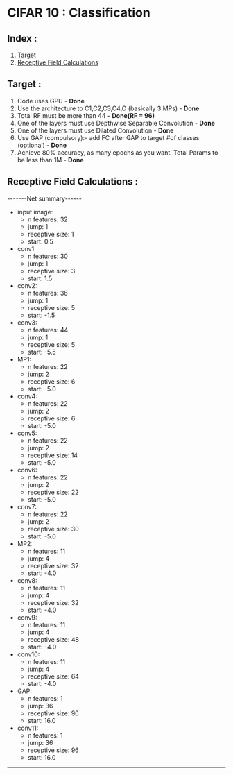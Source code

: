 # CIFAR 10 : Classification

## Index :  
1. [Target](#target)  
2. [Receptive Field Calculations](#receptive-field-calculations)


## Target :  
1. Code uses GPU - **Done**  
2. Use the architecture to C1,C2,C3,C4,O (basically 3 MPs) - **Done**  
3. Total RF must be more than 44 - **Done(RF = 96)**  
4. One of the layers must use Depthwise Separable Convolution - **Done**  
5. One of the layers must use Dilated Convolution  - **Done**  
6. Use GAP (compulsory):- add FC after GAP to target #of classes (optional) - **Done**  
7. Achieve 80% accuracy, as many epochs as you want. Total Params to be less than 1M - **Done**   

## Receptive Field Calculations :

-------Net summary------   
* input image:     
	+ n features: 32   
	+ jump: 1    
	+ receptive size: 1    
	+ start: 0.5    
* conv1:   
	+ n features: 30    
	+ jump: 1    
	+ receptive size: 3    
	+ start: 1.5    
* conv2:   
	+ n features: 36    
	+ jump: 1    
	+ receptive size: 5    
	+ start: -1.5    
* conv3:   
	+ n features: 44    
	+ jump: 1    
	+ receptive size: 5    
	+ start: -5.5    
* MP1:   
	+ n features: 22    
	+ jump: 2    
	+ receptive size: 6    
	+ start: -5.0    
* conv4:   
	+ n features: 22    
	+ jump: 2    
	+ receptive size: 6    
	+ start: -5.0    
* conv5:
	+ n features: 22    
	+ jump: 2    
	+ receptive size: 14    
	+ start: -5.0    
* conv6:   
	+ n features: 22    
	+ jump: 2    
	+ receptive size: 22    
	+ start: -5.0    
* conv7:   
	+ n features: 22    
	+ jump: 2    
	+ receptive size: 30    
	+ start: -5.0    
* MP2:   
	+ n features: 11    
	+ jump: 4    
	+ receptive size: 32    
	+ start: -4.0    
* conv8:   
	+ n features: 11    
	+ jump: 4    
	+ receptive size: 32    
	+ start: -4.0    
* conv9:   
	+ n features: 11    
	+ jump: 4    
	+ receptive size: 48    
	+ start: -4.0    
* conv10:   
	+ n features: 11    
	+ jump: 4    
	+ receptive size: 64    
	+ start: -4.0    
* GAP:   
	+ n features: 1    
	+ jump: 36    
	+ receptive size: 96    
	+ start: 16.0    
* conv11:   
	+ n features: 1    
	+ jump: 36    
	+ receptive size: 96    
	+ start: 16.0    

------------------------   
